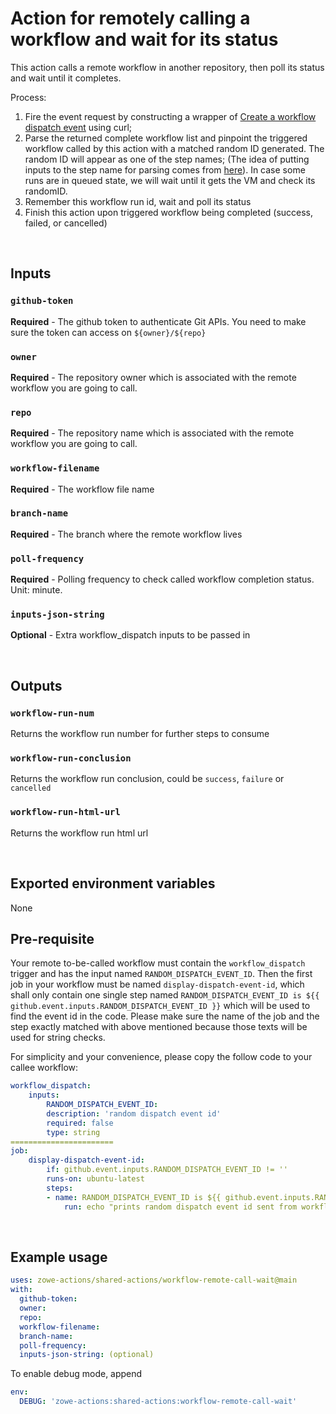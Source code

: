 # Action for remotely calling a workflow and wait for its status

This action calls a remote workflow in another repository, then poll its status and wait until it completes.

Process:

1. Fire the event request by constructing a wrapper of [Create a workflow dispatch event](https://docs.github.com/en/rest/reference/actions#create-a-workflow-dispatch-event) using curl;
2. Parse the returned complete workflow list and pinpoint the triggered workflow called by this action with a matched random ID generated. The random ID will appear as one of the step names; (The idea of putting inputs to the step name for parsing comes from [here](https://stackoverflow.com/questions/69479400/get-run-id-after-triggering-a-github-workflow-dispatch-event/69500478#69500478)). In case some runs are in queued state, we will wait until it gets the VM and check its randomID.
3. Remember this workflow run id, wait and poll its status
4. Finish this action upon triggered workflow being completed (success, failed, or cancelled)

<br />

## Inputs

### `github-token`

**Required** - The github token to authenticate Git APIs. You need to make sure the token can access on `${owner}/${repo}`

### `owner`

**Required** - The repository owner which is associated with the remote workflow you are going to call.

### `repo`

**Required** - The repository name which is associated with the remote workflow you are going to call.

### `workflow-filename`

**Required** - The workflow file name

### `branch-name`

**Required** - The branch where the remote workflow lives

### `poll-frequency`

**Required** - Polling frequency to check called workflow completion status. Unit: minute.

### `inputs-json-string`

**Optional** - Extra workflow_dispatch inputs to be passed in

<br />

## Outputs

### `workflow-run-num`

Returns the workflow run number for further steps to consume

### `workflow-run-conclusion`

Returns the workflow run conclusion, could be `success`, `failure` or `cancelled`

### `workflow-run-html-url`

Returns the workflow run html url

<br />

## Exported environment variables

None
<br />

## Pre-requisite

Your remote to-be-called workflow must contain the `workflow_dispatch` trigger and has the input named `RANDOM_DISPATCH_EVENT_ID`. Then the first job in your workflow must be named `display-dispatch-event-id`, which shall only contain one single step named `RANDOM_DISPATCH_EVENT_ID is ${{ github.event.inputs.RANDOM_DISPATCH_EVENT_ID }}` which will be used to find the event id in the code. Please make sure the name of the job and the step exactly matched with above mentioned because those texts will be used for string checks.

For simplicity and your convenience, please copy the follow code to your callee workflow:

```yaml
workflow_dispatch:
    inputs:
        RANDOM_DISPATCH_EVENT_ID:
        description: 'random dispatch event id'
        required: false
        type: string
=======================
job:
    display-dispatch-event-id:
        if: github.event.inputs.RANDOM_DISPATCH_EVENT_ID != ''
        runs-on: ubuntu-latest
        steps:
        - name: RANDOM_DISPATCH_EVENT_ID is ${{ github.event.inputs.RANDOM_DISPATCH_EVENT_ID }}
            run: echo "prints random dispatch event id sent from workflow dispatch event"

```

<br />

## Example usage

```yaml
uses: zowe-actions/shared-actions/workflow-remote-call-wait@main
with:
  github-token: 
  owner:
  repo:
  workflow-filename:
  branch-name:
  poll-frequency: 
  inputs-json-string: (optional)
```

To enable debug mode, append

```yaml
env:
  DEBUG: 'zowe-actions:shared-actions:workflow-remote-call-wait'
```
